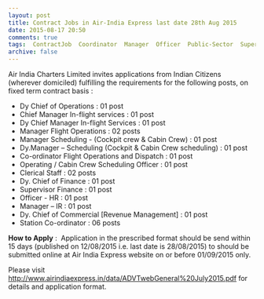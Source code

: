 ```yaml
---
layout: post
title: Contract Jobs in Air-India Express last date 28th Aug 2015   
date: 2015-08-17 20:50
comments: true
tags:  ContractJob  Coordinator  Manager  Officer  Public-Sector  Supervisor 
archive: false
---
```

Air India Charters Limited invites applications from Indian Citizens (wherever domiciled) fulfilling 
the requirements for the following posts, on fixed term contract basis : 



- Dy Chief of Operations : 01 post
- Chief Manager In-flight services : 01 post
- Dy Chief Manager In-flight Services : 01 post
- Manager Flight Operations : 02 posts
- Manager Scheduling - (Cockpit crew & Cabin Crew) : 01 post
- Dy.Manager – Scheduling (Cockpit & Cabin Crew scheduling) : 01 post
- Co-ordinator Flight Operations and Dispatch : 01 post
- Operating / Cabin Crew Scheduling Officer : 01 post
- Clerical Staff : 02 posts
- Dy. Chief of Finance : 01 post
- Supervisor Finance : 01 post
- Officer - HR : 01 post
- Manager – IR : 01 post
- Dy. Chief of Commercial [Revenue Management] : 01 post
- Station Co-ordinator : 06 posts

**How to Apply** :  Application in the prescribed format should be send within 15 days (published on 12/08/2015 i.e. last date is 28/08/2015) to should be submitted online at Air India Express website on or before 01/09/2015 only.  

Please visit <http://www.airindiaexpress.in/data/ADVTwebGeneral%20July2015.pdf>  for details and application format.




